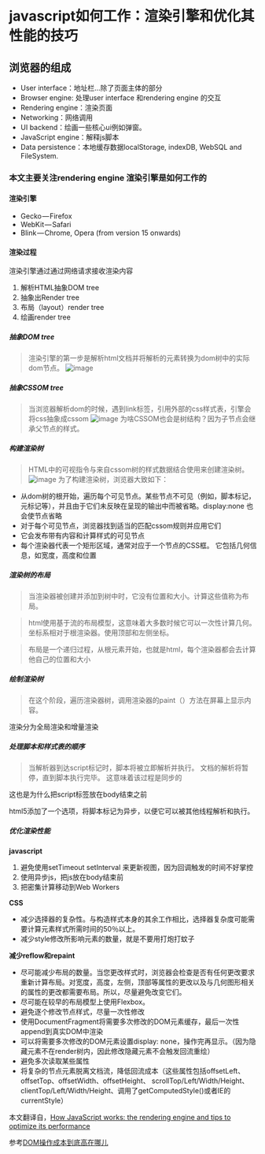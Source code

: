 # javascript如何工作：渲染引擎​​和优化其性能的技巧

## 浏览器的组成
- User interface：地址栏...除了页面主体的部分
- Browser engine: 处理user interface 和rendering engine 的交互
- Rendering engine：渲染页面
- Networking：网络调用
- UI backend：绘画一些核心ui例如弹窗。
- JavaScript engine：解释js脚本
- Data persistence：本地缓存数据localStorage, indexDB, WebSQL and FileSystem.

### 本文主要关注rendering engine 渲染引擎是如何工作的
#### 渲染引擎
- Gecko — Firefox
- WebKit — Safari
- Blink — Chrome, Opera (from version 15 onwards)

#### 渲染过程
渲染引擎通过通过网络请求接收渲染内容

1. 解析HTML抽象DOM tree
2. 抽象出Render tree
3. 布局（layout）render tree
4. 绘画render tree

##### 抽象DOM tree
> 渲染引擎的第一步是解析html文档并将解析的元素转换为dom树中的实际dom节点。
![image](https://cdn-images-1.medium.com/max/800/1*ezFoXqgf91umls9FqO0HsQ.png)

##### 抽象CSSOM tree
> 当浏览器解析dom的时候，遇到link标签，引用外部的css样式表，引擎会将css抽象成cssom
![image](https://cdn-images-1.medium.com/max/800/1*5YU1su2mdzHEQ5iDisKUyw.png)
为啥CSSOM也会是树结构？因为子节点会继承父节点的样式。
##### 构建渲染树
> HTML中的可视指令与来自cssom树的样式数据结合使用来创建渲染树。
![image](https://cdn-images-1.medium.com/max/800/1*WHR_08AD8APDITQ-4CFDgg.png)
为了构建渲染树，浏览器大致如下：

- 从dom树的根开始，遍历每个可见节点。某些节点不可见（例如，脚本标记，元标记等），并且由于它们未反映在呈现的输出中而被省略。display:none 也会使节点省略
- 对于每个可见节点，浏览器找到适当的匹配cssom规则并应用它们
- 它会发布带有内容和计算样式的可见节点
- 每个渲染器代表一个矩形区域，通常对应于一个节点的CSS框。
它包括几何信息，如宽度，高度和位置

##### 渲染树的布局
>当渲染器被创建并添加到树中时，它没有位置和大小。计算这些值称为布局。

> html使用基于流的布局模型，这意味着大多数时候它可以一次性计算几何。坐标系相对于根渲染器。使用顶部和左侧坐标。

> 布局是一个递归过程，从根元素开始，也就是html，每个渲染器都会去计算他自己的位置和大小
##### 绘制渲染树
> 在这个阶段，遍历渲染器树，调用渲染器的paint（）方法在屏幕上显示内容。

渲染分为全局渲染和增量渲染

##### 处理脚本和样式表的顺序
> 当解析器到达script标记时，脚本将被立即解析并执行。
文档的解析将暂停，直到脚本执行完毕。
这意味着该过程是同步的

这也是为什么把script标签放在body结束之前

html5添加了一个选项，将脚本标记为异步，以便它可以被其他线程解析和执行。

##### 优化渲染性能

**javascript**
1. 避免使用setTimeout setInterval 来更新视图，因为回调触发的时间不好掌控
2. 使用异步js，把js放在body结束前
2. 把密集计算移动到Web Workers

**CSS**
- 减少选择器的复杂性。与构造样式本身的其余工作相比，选择器复杂度可能需要计算元素样式所需时间的50％以上。
- 减少style修改所影响元素的数量，就是不要用打炮打蚊子

**减少reflow和repaint**
- 尽可能减少布局的数量。当您更改样式时，浏览器会检查是否有任何更改要求重新计算布局。对宽度，高度，左侧，顶部等属性的更改以及与几何图形相关的属性的更改都需要布局。所以，尽量避免改变它们。
- 尽可能在较早的布局模型上使用Flexbox。
- 避免逐个修改节点样式，尽量一次性修改
- 使用DocumentFragment将需要多次修改的DOM元素缓存，最后一次性append到真实DOM中渲染
- 可以将需要多次修改的DOM元素设置display: none，操作完再显示。（因为隐藏元素不在render树内，因此修改隐藏元素不会触发回流重绘）
- 避免多次读取某些属性
- 将复杂的节点元素脱离文档流，降低回流成本（这些属性包括offsetLeft、offsetTop、offsetWidth、offsetHeight、 scrollTop/Left/Width/Height、clientTop/Left/Width/Height、调用了getComputedStyle()或者IE的currentStyle）

本文翻译自，[How JavaScript works: the rendering engine and tips to optimize its performance](https://blog.sessionstack.com/how-javascript-works-the-rendering-engine-and-tips-to-optimize-its-performance-7b95553baeda)

参考[DOM操作成本到底高在哪儿](http://palmer.arkstack.cn/2018/03/DOM%E6%93%8D%E4%BD%9C%E6%88%90%E6%9C%AC%E5%88%B0%E5%BA%95%E9%AB%98%E5%9C%A8%E5%93%AA%E5%84%BF/)